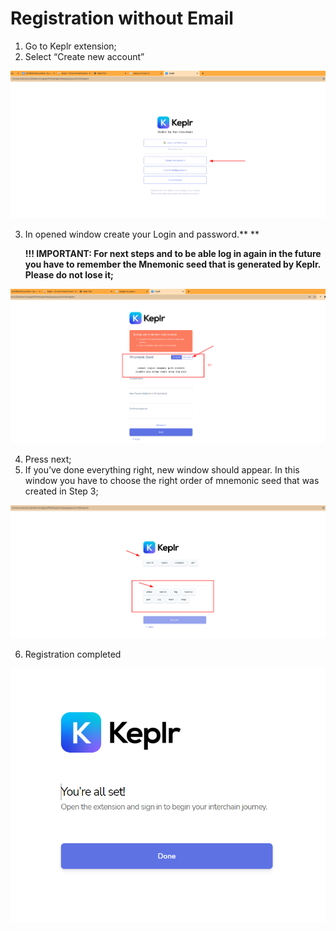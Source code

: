 <!--
    order: 10
-->

# Registration without Email



1. Go to Keplr extension;
2. Select “Create new account”

![alt_text](./images/noEmail/1.png "image_tooltip")

3. In opened window create your Login and password.** **

   **!!! IMPORTANT: For next steps and to be able log in again in the future you have to remember the Mnemonic seed that is generated by Keplr. Please do not lose it;**

![alt_text](./images/noEmail/2.png "image_tooltip")


4. Press next;
5. If you’ve done everything right, new window should appear. In this window you have to choose the right order of mnemonic seed that was created in Step 3;

![alt_text](./images/noEmail/3.png "image_tooltip")

6. Registration completed

![alt_text](./images/keplr/3.png "image_tooltip")
